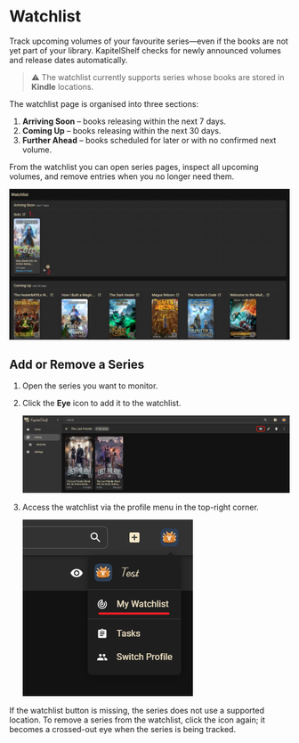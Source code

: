 # Watchlist

Track upcoming volumes of your favourite series—even if the books are not yet part of your library. KapitelShelf checks for newly announced volumes and release dates automatically.

> ⚠️ The watchlist currently supports series whose books are stored in **Kindle** locations.

The watchlist page is organised into three sections:

1. **Arriving Soon** – books releasing within the next 7 days.
2. **Coming Up** – books releasing within the next 30 days.
3. **Further Ahead** – books scheduled for later or with no confirmed next volume.

From the watchlist you can open series pages, inspect all upcoming volumes, and remove entries when you no longer need them.

![Watchlist Page](../.attachments/references/watchlist/watchlist_page.png)

## Add or Remove a Series

1. Open the series you want to monitor.
2. Click the **Eye** icon to add it to the watchlist.

   ![Add series to watchlist](../.attachments/references/watchlist/add_to_watchlist_button.png)

3. Access the watchlist via the profile menu in the top-right corner.

   ![Go to watchlist](../.attachments/references/watchlist/go_to_watchlist.png)

If the watchlist button is missing, the series does not use a supported location. To remove a series from the watchlist, click the icon again; it becomes a crossed-out eye when the series is being tracked.
